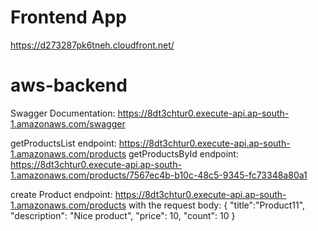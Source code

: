 # Frontend App

https://d273287pk6tneh.cloudfront.net/

# aws-backend

Swagger Documentation: https://8dt3chtur0.execute-api.ap-south-1.amazonaws.com/swagger

getProductsList endpoint: https://8dt3chtur0.execute-api.ap-south-1.amazonaws.com/products
getProductsById endpoint: https://8dt3chtur0.execute-api.ap-south-1.amazonaws.com/products/7567ec4b-b10c-48c5-9345-fc73348a80a1

create Product endpoint: https://8dt3chtur0.execute-api.ap-south-1.amazonaws.com/products
with the request body:
{
"title":"Product11",
"description": "Nice product",
"price": 10,
"count": 10
}
